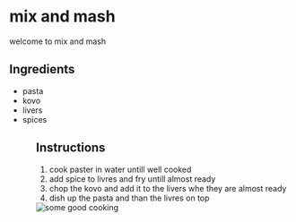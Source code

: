<!DOCTYPE html>
<html lang="en">
<head>
  <title>abstractfood</title>
  <meta charset="UTF-8">
  </head>
  <body>
    <h1> mix and mash </h1>
  <p>welcome to mix and mash</p></body>
  <h2>Ingredients</h2>
  <ul>
    <li>pasta </li>
    <li>kovo  </li>
    <li>livers</li>
    <li>spices</li><ul>
<h2>Instructions</h2>
<ol>
  <li>cook paster in water untill well cooked </li>
  <li>add spice to livres and fry untill almost  ready </li>
  <li>chop the kovo and add it to the livers whe they are almost ready </li>
  <li> dish up the pasta and than the livres on top</li></ol></body>
  <img src="https://cdn.freecodecamp.org/curriculum/labs/recipe.jpg"alt="some good cooking">
    </body>
    </html>
